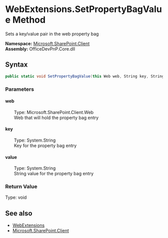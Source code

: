 # WebExtensions.SetPropertyBagValue Method  
 Sets a key/value pair in the web property bag   

**Namespace:** [Microsoft.SharePoint.Client](Microsoft.SharePoint.Client.md)  
**Assembly:** OfficeDevPnP.Core.dll  
## Syntax
```C#
public static void SetPropertyBagValue(this Web web, String key, String value)
```
### Parameters
#### web  
&emsp;&emsp;Type: Microsoft.SharePoint.Client.Web  
&emsp;&emsp;Web that will hold the property bag entry  

  

#### key  
&emsp;&emsp;Type: System.String  
&emsp;&emsp;Key for the property bag entry  

  

#### value  
&emsp;&emsp;Type: System.String  
&emsp;&emsp;String value for the property bag entry  

  

### Return Value
Type: void  

## See also
- [WebExtensions](Microsoft.SharePoint.Client.WebExtensions.md) 
- [Microsoft.SharePoint.Client](Microsoft.SharePoint.Client.md) 
